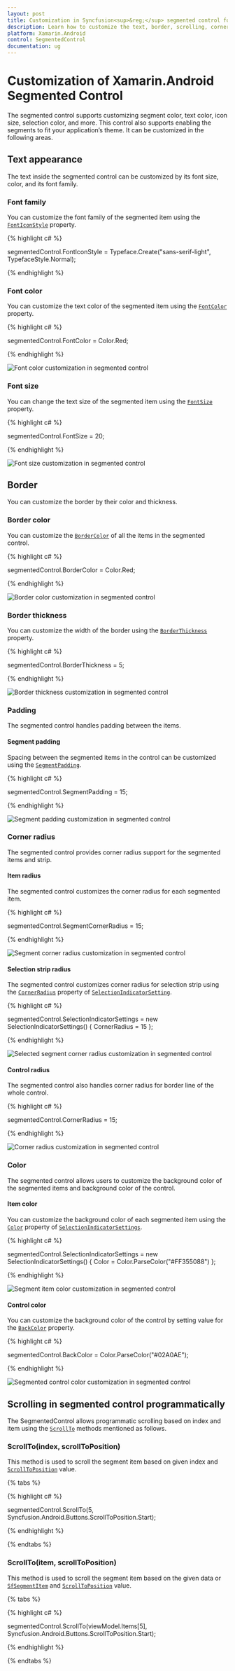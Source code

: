 ```yaml
---
layout: post
title: Customization in Syncfusion<sup>&reg;</sup> segmented control for Xamarin.Android
description: Learn how to customize the text, border, scrolling, corner radius, and color in Xamarin.Android SegmentedControl
platform: Xamarin.Android
control: SegmentedControl
documentation: ug
---
```


# Customization of Xamarin.Android Segmented Control

The segmented control supports customizing segment color, text color, icon size, selection color, and more. This control also supports enabling the segments to fit your application’s theme. It can be customized in the following areas.

## Text appearance

The text inside the segmented control can be customized by its font size, color, and its font family.

### Font family

You can customize the font family of the segmented item using the [`FontIconStyle`](https://help.syncfusion.com/cr/xamarin-android/Syncfusion.Android.Buttons.SfSegmentedControl.html#Syncfusion_Android_Buttons_SfSegmentedControl_FontIconStyle) property.

{% highlight c# %}

segmentedControl.FontIconStyle = Typeface.Create("sans-serif-light", TypefaceStyle.Normal);

{% endhighlight %}

### Font color

You can customize the text color of the segmented item using the [`FontColor`](https://help.syncfusion.com/cr/xamarin-android/Syncfusion.Android.Buttons.SfSegmentedControl.html#Syncfusion_Android_Buttons_SfSegmentedControl_FontColor) property.

{% highlight c# %}

segmentedControl.FontColor = Color.Red;

{% endhighlight %}

![Font color customization in segmented control](images/Customization/Xamarin_Android_Fontcolor.png)

### Font size

You can change the text size of the segmented item using the [`FontSize`](https://help.syncfusion.com/cr/xamarin-android/Syncfusion.Android.Buttons.SfSegmentedControl.html#Syncfusion_Android_Buttons_SfSegmentedControl_FontSize) property.

{% highlight c# %}

segmentedControl.FontSize = 20;

{% endhighlight %}

![Font size customization in segmented control](images/Customization/Xamarin_Android_Size.png)

## Border

You can customize the border by their color and thickness.

### Border color

You can customize the [`BorderColor`](https://help.syncfusion.com/cr/xamarin-android/Syncfusion.Android.Buttons.SfSegmentedControl.html#Syncfusion_Android_Buttons_SfSegmentedControl_BorderColor) of all the items in the segmented control.

{% highlight c# %}

segmentedControl.BorderColor = Color.Red;

{% endhighlight %}

![Border color customization in segmented control](images/Customization/Xamarin_Android_Bordercolor.png)

### Border thickness

You can customize the width of the border using the [`BorderThickness`](https://help.syncfusion.com/cr/xamarin-android/Syncfusion.Android.Buttons.SfSegmentedControl.html#Syncfusion_Android_Buttons_SfSegmentedControl_BorderThickness) property.

{% highlight c# %}

segmentedControl.BorderThickness = 5;

{% endhighlight %}

![Border thickness customization in segmented control](images/Customization/Xamarin_Android_BorderThickness.png)

### Padding

The segmented control handles padding between the items.

#### Segment padding

Spacing between the segmented items in the control can be customized using the [`SegmentPadding`](https://help.syncfusion.com/cr/xamarin-android/Syncfusion.Android.Buttons.SfSegmentedControl.html#Syncfusion_Android_Buttons_SfSegmentedControl_SegmentPadding).

{% highlight c# %}

segmentedControl.SegmentPadding = 15;

{% endhighlight %}

![Segment padding customization in segmented control](images/Customization/Xamarin_Android_Padding.png)

### Corner radius

The segmented control provides corner radius support for the segmented items and strip.

#### Item radius

The segmented control customizes the corner radius for each segmented item.

{% highlight c# %}

segmentedControl.SegmentCornerRadius = 15;

{% endhighlight %}

![Segment corner radius customization in segmented control](images/Customization/Xamarin_Android_ItemCornerRadius.png)

#### Selection strip radius

The segmented control customizes corner radius for selection strip using the [`CornerRadius`](https://help.syncfusion.com/cr/xamarin-android/Syncfusion.Android.Buttons.SfSegmentedControl.html#Syncfusion_Android_Buttons_SfSegmentedControl_CornerRadius) property of [`SelectionIndicatorSetting`](https://help.syncfusion.com/cr/xamarin-android/Syncfusion.Android.Buttons.SfSegmentedControl.html#Syncfusion_Android_Buttons_SfSegmentedControl_SelectionIndicatorSettings).

{% highlight c# %}

segmentedControl.SelectionIndicatorSettings = new SelectionIndicatorSettings()
{
    CornerRadius = 15
};

{% endhighlight %}

![Selected segment corner radius customization in segmented control](images/Customization/Xamarin_Android_SelectionstripRadius.png)

#### Control radius

The segmented control also handles corner radius for border line of the whole control.

{% highlight c# %}

segmentedControl.CornerRadius = 15;

{% endhighlight %}

![Corner radius customization in segmented control](images/Customization/Xamarin_Android_controlRadius.png)

### Color

The segmented control allows users to customize the background color of the segmented items and background color of the control.

#### Item color

You can customize the background color of each segmented item using the [`Color`](https://help.syncfusion.com/cr/xamarin-android/Syncfusion.Android.Buttons.SfSegmentItem.html#Syncfusion_Android_Buttons_SfSegmentItem_BackgroundColor) property of [`SelectionIndicatorSettings`](https://help.syncfusion.com/cr/xamarin-android/Syncfusion.Android.Buttons.SfSegmentedControl.html#Syncfusion_Android_Buttons_SfSegmentedControl_SelectionIndicatorSettings).

{% highlight c# %}

segmentedControl.SelectionIndicatorSettings = new SelectionIndicatorSettings()
{
    Color = Color.ParseColor("#FF355088")
};

{% endhighlight %}

![Segment item color customization in segmented control](images/Customization/Xamarin_Android_ItemCornerRadius.png)

#### Control color

You can customize the background color of the control by setting value for the [`BackColor`](https://help.syncfusion.com/cr/xamarin-android/Syncfusion.Android.Buttons.SfSegmentedControl.html#Syncfusion_Android_Buttons_SfSegmentedControl_BackColor) property.

{% highlight c# %}

segmentedControl.BackColor = Color.ParseColor("#02A0AE");

{% endhighlight %}

![Segmented control color customization in segmented control](images/Customization/Xamarin_Android_color.png)

## Scrolling in segmented control programmatically

The SegmentedControl allows programmatic scrolling based on index and item using the [`ScrollTo`](https://help.syncfusion.com/cr/xamarin-android/Syncfusion.Android.Buttons.SfSegmentedControl.html#Syncfusion_Android_Buttons_SfSegmentedControl_ScrollTo_System_Int32_Syncfusion_Android_Buttons_ScrollToPosition_) methods mentioned as follows.

### ScrollTo(index, scrollToPosition)

This method is used to scroll the segment item based on given index and [`ScrollToPosition`](https://help.syncfusion.com/cr/xamarin-android/Syncfusion.Android.Buttons.SfSegmentedControl.html#Syncfusion_Android_Buttons_SfSegmentedControl_ScrollToPosition) value.

{% tabs %}

{% highlight c# %}

segmentedControl.ScrollTo(5, Syncfusion.Android.Buttons.ScrollToPosition.Start);

{% endhighlight %}

{% endtabs %}

### ScrollTo(item, scrollToPosition)

This method is used to scroll the segment item based on the given data or [`SfSegmentItem`](https://help.syncfusion.com/cr/xamarin-android/Syncfusion.Android.Buttons.SfSegmentItem.html) and [`ScrollToPosition`](https://help.syncfusion.com/cr/xamarin-android/Syncfusion.Android.Buttons.ScrollToPosition.html) value.

{% tabs %}

{% highlight c# %}

segmentedControl.ScrollTo(viewModel.Items[5], Syncfusion.Android.Buttons.ScrollToPosition.Start);

{% endhighlight %}

{% endtabs %}
